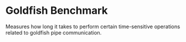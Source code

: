 Goldfish Benchmark
==================

Measures how long it takes to perform certain time-sensitive operations related
to goldfish pipe communication.
